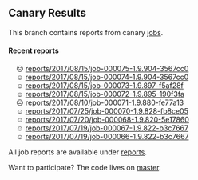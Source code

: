 ## Canary Results

This branch contains reports from canary [jobs](https://github.com/cljs-oss/canary/tree/jobs).

#### Recent reports

&nbsp;&nbsp;&nbsp;&nbsp;☹ [reports/2017/08/15/job-000075-1.9.904-3567cc0](reports/2017/08/15/job-000075-1.9.904-3567cc0)<br>
&nbsp;&nbsp;&nbsp;&nbsp;☺ [reports/2017/08/15/job-000074-1.9.904-3567cc0](reports/2017/08/15/job-000074-1.9.904-3567cc0)<br>
&nbsp;&nbsp;&nbsp;&nbsp;☺ [reports/2017/08/15/job-000073-1.9.897-f5af28f](reports/2017/08/15/job-000073-1.9.897-f5af28f)<br>
&nbsp;&nbsp;&nbsp;&nbsp;☺ [reports/2017/08/15/job-000072-1.9.895-190f3fa](reports/2017/08/15/job-000072-1.9.895-190f3fa)<br>
&nbsp;&nbsp;&nbsp;&nbsp;☹ [reports/2017/08/10/job-000071-1.9.880-fe77a13](reports/2017/08/10/job-000071-1.9.880-fe77a13)<br>
&nbsp;&nbsp;&nbsp;&nbsp;☺ [reports/2017/07/25/job-000070-1.9.828-fb8ce05](reports/2017/07/25/job-000070-1.9.828-fb8ce05)<br>
&nbsp;&nbsp;&nbsp;&nbsp;☺ [reports/2017/07/20/job-000068-1.9.820-5e17860](reports/2017/07/20/job-000068-1.9.820-5e17860)<br>
&nbsp;&nbsp;&nbsp;&nbsp;☺ [reports/2017/07/19/job-000067-1.9.822-b3c7667](reports/2017/07/19/job-000067-1.9.822-b3c7667)<br>
&nbsp;&nbsp;&nbsp;&nbsp;☺ [reports/2017/07/19/job-000066-1.9.822-b3c7667](reports/2017/07/19/job-000066-1.9.822-b3c7667)<br>

All job reports are available under [reports](reports).

Want to participate? The code lives on [master](https://github.com/cljs-oss/canary/tree/master).
